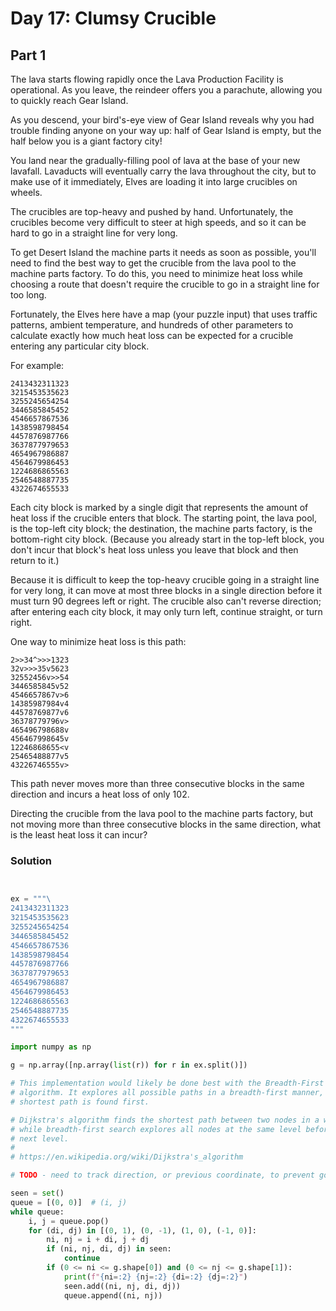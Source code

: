 # Day 17: Clumsy Crucible

## Part 1

The lava starts flowing rapidly once the Lava Production Facility is operational. As you
leave, the reindeer offers you a parachute, allowing you to quickly reach Gear Island.

As you descend, your bird's-eye view of Gear Island reveals why you had trouble finding
anyone on your way up: half of Gear Island is empty, but the half below you is a giant
factory city!

You land near the gradually-filling pool of lava at the base of your new lavafall.
Lavaducts will eventually carry the lava throughout the city, but to make use of it
immediately, Elves are loading it into large crucibles on wheels.

The crucibles are top-heavy and pushed by hand. Unfortunately, the crucibles become very
difficult to steer at high speeds, and so it can be hard to go in a straight line for
very long.

To get Desert Island the machine parts it needs as soon as possible, you'll need to find
the best way to get the crucible from the lava pool to the machine parts factory. To do
this, you need to minimize heat loss while choosing a route that doesn't require the
crucible to go in a straight line for too long.

Fortunately, the Elves here have a map (your puzzle input) that uses traffic patterns,
ambient temperature, and hundreds of other parameters to calculate exactly how much heat
loss can be expected for a crucible entering any particular city block.

For example:

```
2413432311323
3215453535623
3255245654254
3446585845452
4546657867536
1438598798454
4457876987766
3637877979653
4654967986887
4564679986453
1224686865563
2546548887735
4322674655533
```

Each city block is marked by a single digit that represents the amount of heat loss if
the crucible enters that block. The starting point, the lava pool, is the top-left city
block; the destination, the machine parts factory, is the bottom-right city block.
(Because you already start in the top-left block, you don't incur that block's heat loss
unless you leave that block and then return to it.)

Because it is difficult to keep the top-heavy crucible going in a straight line for very
long, it can move at most three blocks in a single direction before it must turn 90
degrees left or right. The crucible also can't reverse direction; after entering each
city block, it may only turn left, continue straight, or turn right.

One way to minimize heat loss is this path:

```
2>>34^>>>1323
32v>>>35v5623
32552456v>>54
3446585845v52
4546657867v>6
14385987984v4
44578769877v6
36378779796v>
465496798688v
456467998645v
12246868655<v
25465488877v5
43226746555v>
```

This path never moves more than three consecutive blocks in the same direction and
incurs a heat loss of only 102.

Directing the crucible from the lava pool to the machine parts factory, but not moving
more than three consecutive blocks in the same direction, what is the least heat loss it
can incur?

### Solution

```python


ex = """\
2413432311323
3215453535623
3255245654254
3446585845452
4546657867536
1438598798454
4457876987766
3637877979653
4654967986887
4564679986453
1224686865563
2546548887735
4322674655533
"""

import numpy as np

g = np.array([np.array(list(r)) for r in ex.split()])

# This implementation would likely be done best with the Breadth-First Search (BFS)
# algorithm. It explores all possible paths in a breadth-first manner, ensuring that the
# shortest path is found first.

# Dijkstra's algorithm finds the shortest path between two nodes in a weighted graph,
# while breadth-first search explores all nodes at the same level before moving to the
# next level.
#
# https://en.wikipedia.org/wiki/Dijkstra's_algorithm

# TODO - need to track direction, or previous coordinate, to prevent going backwards

seen = set()
queue = [(0, 0)]  # (i, j)
while queue:
    i, j = queue.pop()
    for (di, dj) in [(0, 1), (0, -1), (1, 0), (-1, 0)]:
        ni, nj = i + di, j + dj
        if (ni, nj, di, dj) in seen:
            continue
        if (0 <= ni <= g.shape[0]) and (0 <= nj <= g.shape[1]):
            print(f"{ni=:2} {nj=:2} {di=:2} {dj=:2}")
            seen.add((ni, nj, di, dj))
            queue.append((ni, nj))

```


